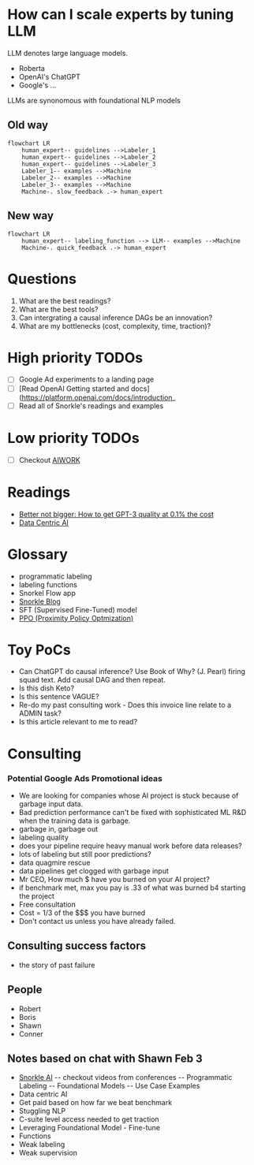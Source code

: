 # How can I scale experts by tuning LLM 

LLM denotes large language models.

- Roberta
- OpenAI's ChatGPT
- Google's ...

LLMs are synonomous with foundational NLP models

## Old way 

```mermaid
flowchart LR
    human_expert-- guidelines -->Labeler_1
    human_expert-- guidelines -->Labeler_2
    human_expert-- guidelines -->Labeler_3
    Labeler_1-- examples -->Machine
    Labeler_2-- examples -->Machine
    Labeler_3-- examples -->Machine
    Machine-. slow_feedback .-> human_expert
```

## New way

```mermaid
flowchart LR
    human_expert-- labeling_function --> LLM-- examples -->Machine
    Machine-. quick_feedback .-> human_expert
```


# Questions

1. What are the best readings?
2. What are the best tools?
3. Can intergrating a causal inference DAGs be an innovation?
4. What are my bottlenecks (cost, complexity, time, traction)?

# High priority TODOs

- [ ] Google Ad experiments to a landing page
- [ ] [Read OpenAI Getting started and docs](https://platform.openai.com/docs/introduction_
- [ ] Read all of Snorkle's readings and examples 

# Low priority TODOs

- [ ] Checkout [AIWORK](https://aiwork.io/)

# Readings

- [Better not bigger: How to get GPT-3 quality at 0.1% the cost](https://snorkel.ai/better-not-bigger-how-to-get-gpt-3-quality-at-0-1-the-cost/)
- [Data Centric AI](https://github.com/HazyResearch/data-centric-ai)



# Glossary

- programmatic labeling
- labeling functions
- Snorkel Flow app
- [Snorkle Blog](https://www.snorkel.org/blog/)
- SFT (Supervised Fine-Tuned) model
- [PPO (Proximity Policy Optmization)](https://openai.com/blog/openai-baselines-ppo/)

# Toy PoCs

- Can ChatGPT do causal inference? Use Book of Why? (J. Pearl) firing squad text. Add causal DAG and then repeat.
- Is this dish Keto?
- Is this sentence VAGUE?
- Re-do my past consulting work - Does this invoice line relate to a ADMIN task?   
- Is this article relevant to me to read?

# Consulting 

### Potential Google Ads Promotional ideas 

- We are looking for companies whose AI project is stuck because of garbage input data.
- Bad prediction performance can't be fixed with sophisticated ML R&D when the training data is garbage.
- garbage in, garbage out
- labeling quality
- does your pipeline require heavy manual work before data releases?
- lots of labeling but still poor predictions?
- data quagmire rescue
- data pipelines get clogged with garbage input
- Mr CEO, How much $ have you burned on your AI project?
- if benchmark met, max you pay is .33 of what was burned b4 starting the project
- Free consultation
- Cost = 1/3 of the $$$ you have burned
- Don't contact us unless you have already failed.


## Consulting success factors

- the story of past failure

## People

- Robert
- Boris
- Shawn
- Conner

## Notes based on chat with Shawn Feb 3

- [Snorkle AI](https://snorkel.ai/) -- checkout videos from conferences
-- Programmatic Labeling
-- Foundational Models
-- Use Case Examples
- Data centric AI
- Get paid based on how far we beat benchmark
- Stuggling NLP
- C-suite level access needed to get traction
- Leveraging Foundational Model - Fine-tune
- Functions
- Weak labeling
- Weak supervision

